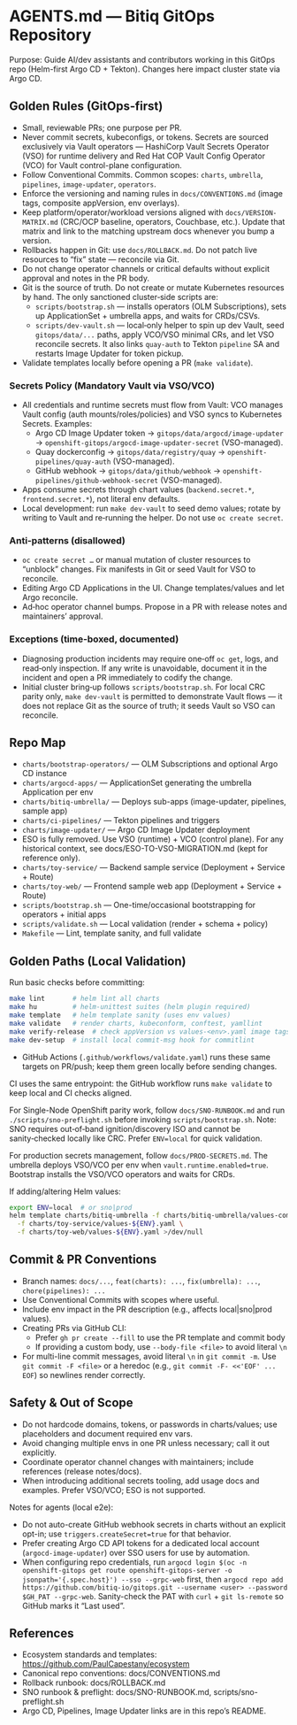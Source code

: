 # AGENTS.md — Bitiq GitOps Repository

Purpose: Guide AI/dev assistants and contributors working in this GitOps repo (Helm-first Argo CD + Tekton). Changes here impact cluster state via Argo CD.

## Golden Rules (GitOps‑first)

- Small, reviewable PRs; one purpose per PR.
- Never commit secrets, kubeconfigs, or tokens. Secrets are sourced exclusively via Vault operators — HashiCorp Vault Secrets Operator (VSO) for runtime delivery and Red Hat COP Vault Config Operator (VCO) for Vault control-plane configuration.
- Follow Conventional Commits. Common scopes: `charts`, `umbrella`, `pipelines`, `image-updater`, `operators`.
- Enforce the versioning and naming rules in `docs/CONVENTIONS.md` (image tags, composite appVersion, env overlays).
- Keep platform/operator/workload versions aligned with `docs/VERSION-MATRIX.md` (CRC/OCP baseline, operators, Couchbase, etc.). Update that matrix and link to the matching upstream docs whenever you bump a version.
- Rollbacks happen in Git: use `docs/ROLLBACK.md`. Do not patch live resources to “fix” state — reconcile via Git.
- Do not change operator channels or critical defaults without explicit approval and notes in the PR body.
- Git is the source of truth. Do not create or mutate Kubernetes resources by hand. The only sanctioned cluster‑side scripts are:
  - `scripts/bootstrap.sh` — installs operators (OLM Subscriptions), sets up ApplicationSet + umbrella apps, and waits for CRDs/CSVs.
  - `scripts/dev-vault.sh` — local‑only helper to spin up dev Vault, seed `gitops/data/...` paths, apply VCO/VSO minimal CRs, and let VSO reconcile secrets. It also links `quay-auth` to Tekton `pipeline` SA and restarts Image Updater for token pickup.
- Validate templates locally before opening a PR (`make validate`).

### Secrets Policy (Mandatory Vault via VSO/VCO)

- All credentials and runtime secrets must flow from Vault: VCO manages Vault config (auth mounts/roles/policies) and VSO syncs to Kubernetes Secrets. Examples:
  - Argo CD Image Updater token → `gitops/data/argocd/image-updater` → `openshift-gitops/argocd-image-updater-secret` (VSO-managed).
  - Quay dockerconfig → `gitops/data/registry/quay` → `openshift-pipelines/quay-auth` (VSO-managed).
  - GitHub webhook → `gitops/data/github/webhook` → `openshift-pipelines/github-webhook-secret` (VSO-managed).
- Apps consume secrets through chart values (`backend.secret.*`, `frontend.secret.*`), not literal env defaults.
- Local development: run `make dev-vault` to seed demo values; rotate by writing to Vault and re‑running the helper. Do not use `oc create secret`.

### Anti‑patterns (disallowed)

- `oc create secret …` or manual mutation of cluster resources to “unblock” changes. Fix manifests in Git or seed Vault for VSO to reconcile.
- Editing Argo CD Applications in the UI. Change templates/values and let Argo reconcile.
- Ad‑hoc operator channel bumps. Propose in a PR with release notes and maintainers’ approval.

### Exceptions (time‑boxed, documented)

- Diagnosing production incidents may require one‑off `oc get`, logs, and read‑only inspection. If any write is unavoidable, document it in the incident and open a PR immediately to codify the change.
- Initial cluster bring‑up follows `scripts/bootstrap.sh`. For local CRC parity only, `make dev-vault` is permitted to demonstrate Vault flows — it does not replace Git as the source of truth; it seeds Vault so VSO can reconcile.

## Repo Map

- `charts/bootstrap-operators/` — OLM Subscriptions and optional Argo CD instance
- `charts/argocd-apps/` — ApplicationSet generating the umbrella Application per env
- `charts/bitiq-umbrella/` — Deploys sub-apps (image-updater, pipelines, sample app)
- `charts/ci-pipelines/` — Tekton pipelines and triggers
- `charts/image-updater/` — Argo CD Image Updater deployment
- ESO is fully removed. Use VSO (runtime) + VCO (control plane). For any historical context, see docs/ESO-TO-VSO-MIGRATION.md (kept for reference only).
- `charts/toy-service/` — Backend sample service (Deployment + Service + Route)
- `charts/toy-web/` — Frontend sample web app (Deployment + Service + Route)
- `scripts/bootstrap.sh` — One-time/occasional bootstrapping for operators + initial apps
- `scripts/validate.sh` — Local validation (render + schema + policy)
- `Makefile` — Lint, template sanity, and full validate

## Golden Paths (Local Validation)

Run basic checks before committing:

```bash
make lint       # helm lint all charts
make hu         # helm-unittest suites (helm plugin required)
make template   # helm template sanity (uses env values)
make validate   # render charts, kubeconform, conftest, yamllint
make verify-release  # check appVersion vs values-<env>.yaml image tags
make dev-setup  # install local commit-msg hook for commitlint
```

- GitHub Actions (`.github/workflows/validate.yaml`) runs these same targets on PR/push; keep them green locally before sending changes.

CI uses the same entrypoint: the GitHub workflow runs `make validate` to keep local and CI checks aligned.

For Single-Node OpenShift parity work, follow `docs/SNO-RUNBOOK.md` and run `./scripts/sno-preflight.sh` before invoking `scripts/bootstrap.sh`.
Note: SNO requires out‑of‑band ignition/discovery ISO and cannot be sanity‑checked locally like CRC. Prefer `ENV=local` for quick validation.

For production secrets management, follow `docs/PROD-SECRETS.md`. The umbrella deploys VSO/VCO per env when `vault.runtime.enabled=true`. Bootstrap installs the VSO/VCO operators and waits for CRDs.

If adding/altering Helm values:

```bash
export ENV=local  # or sno|prod
helm template charts/bitiq-umbrella -f charts/bitiq-umbrella/values-common.yaml \
  -f charts/toy-service/values-${ENV}.yaml \
  -f charts/toy-web/values-${ENV}.yaml >/dev/null
```

## Commit & PR Conventions

- Branch names: `docs/...`, `feat(charts): ...`, `fix(umbrella): ...`, `chore(pipelines): ...`
- Use Conventional Commits with scopes where useful.
- Include env impact in the PR description (e.g., affects local|sno|prod values).
- Creating PRs via GitHub CLI:
  - Prefer `gh pr create --fill` to use the PR template and commit body
  - If providing a custom body, use `--body-file <file>` to avoid literal `\n`
 - For multi-line commit messages, avoid literal `\n` in `git commit -m`.
   Use `git commit -F <file>` or a heredoc (e.g., `git commit -F- <<'EOF' ... EOF`) so newlines render correctly.

## Safety & Out of Scope

- Do not hardcode domains, tokens, or passwords in charts/values; use placeholders and document required env vars.
- Avoid changing multiple envs in one PR unless necessary; call it out explicitly.
- Coordinate operator channel changes with maintainers; include references (release notes/docs).
- When introducing additional secrets tooling, add usage docs and examples. Prefer VSO/VCO; ESO is not supported.

Notes for agents (local e2e):
- Do not auto-create GitHub webhook secrets in charts without an explicit opt-in; use `triggers.createSecret=true` for that behavior.
- Prefer creating Argo CD API tokens for a dedicated local account (`argocd-image-updater`) over SSO users for use by automation.
- When configuring repo credentials, run `argocd login $(oc -n openshift-gitops get route openshift-gitops-server -o jsonpath='{.spec.host}') --sso --grpc-web` first, then `argocd repo add https://github.com/bitiq-io/gitops.git --username <user> --password $GH_PAT --grpc-web`. Sanity-check the PAT with `curl` + `git ls-remote` so GitHub marks it “Last used”.

## References

- Ecosystem standards and templates: https://github.com/PaulCapestany/ecosystem
- Canonical repo conventions: docs/CONVENTIONS.md
- Rollback runbook: docs/ROLLBACK.md
- SNO runbook & preflight: docs/SNO-RUNBOOK.md, scripts/sno-preflight.sh
- Argo CD, Pipelines, Image Updater links are in this repo’s README.
